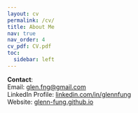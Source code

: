 ```yaml
---
layout: cv
permalink: /cv/
title: About Me
nav: true
nav_order: 4
cv_pdf: CV.pdf
toc:
  sidebar: left
---
```

**Contact**: <br>
Email: <a href="mailto:glen.fng@gmail.com">glen.fng@gmail.com</a><br>
LinkedIn Profile: <a href="https://www.linkedin.com/in/glennfung/">linkedin.com/in/glennfung</a><br>
Website: <a href="https://glenn-fung.github.io/">glenn-fung.github.io</a><br>
